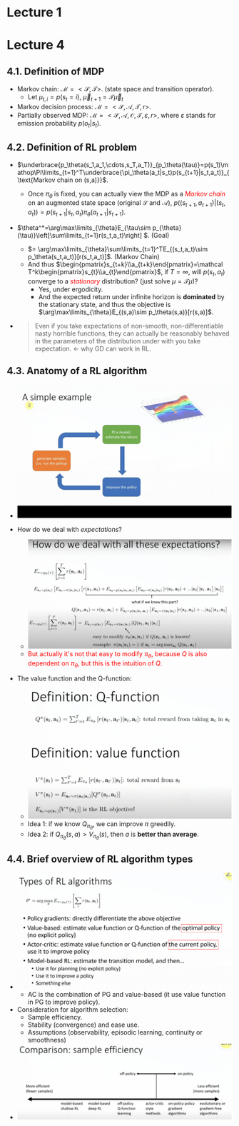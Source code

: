# Lecture 1

# Lecture 4

## 4.1. Definition of MDP 

- Markov chain: $\mathcal{M}=<\mathcal S, \mathcal T>$. (state space and transition operator).
  - Let $\mu_{t,i}=p(s_t=i)$, $\overrightarrow \mu_{t+1}=\mathcal T \overrightarrow \mu_t$
- Markov decision process: $\mathcal{M}=<\mathcal S, \mathcal A, \mathcal T, r>$.
- Partially observed MDP: $\mathcal{M}=<\mathcal S, \mathcal A, \mathcal O, \mathcal T, \varepsilon, r>$, where $\varepsilon$ stands for emission probability $p(o_t|s_t)$.

## 4.2. Definition of RL problem

- $\underbrace{p_\theta(s_1,a_1,\cdots,s_T,a_T)}_{p_\theta(\tau)}=p(s_1)\mathop\Pi\limits_{t=1}^T\underbrace{\pi_\theta(a_t|s_t)p(s_{t+1}|s_t,a_t)}_{\text{Markov chain on (s,a)}}$.

  - Once $\pi_\theta$ is fixed, you can actually view the MDP as a <font color="red">*Markov chain*</font> on an augmented state space (original $\mathcal S$ and $\mathcal A$), $p((s_{t+1},a_{t+1})|(s_t,a_t))=p(s_{t+1}|s_t,a_t)\pi_\theta(a_{t+1}|s_{t+1})$.

- $\theta^*=\arg\max\limits_{\theta}E_{\tau\sim p_{\theta}(\tau)}\left[\sum\limits_{t=1}r(s_t,a_t)\right] $. (Goal)

  - $= \arg\max\limits_{\theta}\sum\limits_{t=1}^TE_{(s_t,a_t)\sim p_\theta(s_t,a_t)}[r(s_t,a_t)]$. (Markov Chain)
  - And thus $\begin{pmatrix}s_{t+k}\\a_{t+k}\end{pmatrix}=\mathcal T^k\begin{pmatrix}s_{t}\\a_{t}\end{pmatrix}$, if $T=\infty$, will $p(s_t,a_t)$ converge to a <font color="red">*stationary*</font> distribution? (just solve $\mu=\mathcal T \mu$)?
    - Yes, under ergodicity.
    - And the expected return under infinite horizon is **dominated** by the stationary state, and thus the objective is $\arg\max\limits_{\theta}E_{(s,a)\sim p_\theta(s,a)}[r(s,a)]$.

- > Even if you take expectations of non-smooth, non-differentiable nasty horrible functions, they can actually be reasonably behaved in the parameters of the distribution under with you take expectation. $\leftarrow$ why GD can work in RL.

## 4.3. Anatomy of a RL algorithm

- ![image-20201105104915804](./pic/image-20201105104915804.png)

- How do we deal with *expectations*?
  -  ![image-20201105110020150](./pic/image-20201105110020150.png)
  - <font color="red">But actually it's not that easy to modify $\pi_\theta$, because $Q$ is also dependent on $\pi_\theta$, but this is the intuition of $Q$.</font>
- The value function and the Q-function:
  - <img src="./pic/image-20201105110349477.png" alt="image-20201105110349477" style="zoom: 50%;" />
  - Idea 1: if we know $Q_{\pi_\theta}$, we can improve $\pi$ greedily.
  - Idea 2: if $Q_{\pi_\theta}(s,a)>V_{\pi_\theta}(s)$, then $a$ is **better than average**. 

## 4.4. Brief overview of RL algorithm types

- ![image-20201105110941580](./pic/image-20201105110941580.png)
  - AC is the combination of PG and value-based (it use value function in PG to improve policy).
- Consideration for algorithm selection:
  - Sample efficiency.
  - Stability (convergence) and ease use.
  - Assumptions (observability, episodic learning, continuity or smoothness)
- ![image-20201105111439799](./pic/image-20201105111439799.png)